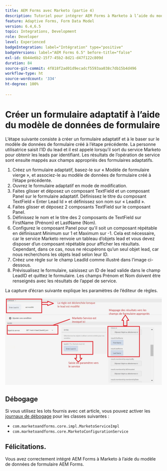 ```yaml
---
title: AEM Forms avec Marketo (partie 4)
description: Tutoriel pour intégrer AEM Forms à Marketo à l’aide du modèle de données de formulaire AEM Forms.
feature: Adaptive Forms, Form Data Model
version: 6.4,6.5
topic: Integrations, Development
role: Developer
level: Experienced
badgeIntegration: label="Intégration" type="positive"
badgeVersions: label="AEM Forms 6.5" before-title="false"
exl-id: 6b44e6b2-15f7-45b2-8d21-d47f122c809d
duration: 84
source-git-commit: 4f818f2ad01d9ecadcf5593aa038c7db15b4d496
workflow-type: ht
source-wordcount: '334'
ht-degree: 100%

---
```


# Créer un formulaire adaptatif à l’aide du modèle de données de formulaire

L’étape suivante consiste à créer un formulaire adaptatif et à le baser sur le modèle de données de formulaire créé à l’étape précédente.
La personne utilisatrice saisit l’ID du lead et il est appelé lorsqu’il sort du service Marketo pour obtenir les leads par identifiant. Les résultats de l’opération de service sont ensuite mappés aux champs appropriés des formulaires adaptatifs.

1. Créez un formulaire adaptatif, basez-le sur « Modèle de formulaire vierge », et associez-le au modèle de données de formulaire créé à l’étape précédente.
1. Ouvrez le formulaire adaptatif en mode de modification.
1. Faites glisser et déposez un composant TextField et un composant Panel sur le formulaire adaptatif. Définissez le titre du composant TextField « Enter Lead Id » et définissez son nom sur « LeadId ».
1. Faites glisser et déposez 2 composants TextField sur le composant Panel.
1. Définissez le nom et le titre des 2 composants de TextField sur FirstName (Prénom) et LastName (Nom).
1. Configurez le composant Panel pour qu’il soit un composant répétable en définissant Minimum sur 1 et Maximum sur -1. Cela est nécessaire, car le service Marketo renvoie un tableau d’objets lead et vous devez disposer d’un composant répétable pour afficher les résultats. Cependant, dans ce cas, nous ne récupérons qu’un seul objet lead, car nous recherchons les objets lead selon leur ID.
1. Créez une règle sur le champ LeadId comme illustré dans l’image ci-dessous.
1. Prévisualisez le formulaire, saisissez un ID de lead valide dans le champ LeadID et quittez le formulaire. Les champs Prénom et Nom doivent être renseignés avec les résultats de l’appel de service.

La capture d’écran suivante explique les paramètres de l’éditeur de règles.

![ruleeditor](assets/ruleeditor.png)

## Débogage

Si vous utilisez les lots fournis avec cet article, vous pouvez activer les [journaux de débogage](http://localhost:4502/system/console/slinglog) pour les classes suivantes :

+ `com.marketoandforms.core.impl.MarketoServiceImpl`
+ `com.marketoandforms.core.MarketoConfigurationService`

## Félicitations.

Vous avez correctement intégré AEM Forms à Marketo à l’aide du modèle de données de formulaire AEM Forms.